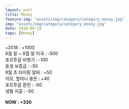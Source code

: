 ```yaml
---
layout: post
title: Money
feature-img: "assets/img/category/category_money.jpg"
img: "assets/img/category/category_money.jpg"
date: 2018-09-19
tags: [Money]
---
```


<!--Sed ut perspiciatis unde omnis iste natus error sit voluptatem accusantium doloremque laudantium, totam rem aperiam, eaque ipsa quae ab illo inventore veritatis et quasi architecto beatae vitae dicta sunt explicabo. Nemo enim ipsam voluptatem <a>quia voluptas sit aspernatur</a> aut odit aut fugit, sed quia consequuntur magni dolores eos qui ratione voluptatem sequi nesciunt. Neque porro quisquam est, qui dolorem ipsum quia dolor sit amet, consectetur, adipisci velit, sed quia non numquam eius <a>modi tempora incidunt</a> ut labore et dolore magnam aliquam quaerat voluptatem. Ut enim ad minima veniam, quis nostrum exercitationem ullam corporis suscipit laboriosam, nisi ut aliquid ex ea commodi consequatur? Quis autem vel eum iure reprehenderit qui in ea voluptate velit esse quam nihil molestiae consequatur, vel illum qui dolorem eum fugiat quo voluptas nulla pariatur?
Use this area of the page to describe your project. The icon above is part of a free icon set by <a href="https://sellfy.com/p/8Q9P/jV3VZ/">Flat Icons</a>. On their website, you can download their free set with 16 icons, or you can purchase the entire set with 146 icons for only $12!-->

~2018 : +1000<br>
6월 말 ~ 8월 말 미국 : -500<br>
포르투갈 비행기 : -100<br>
동생 보증금 : -50<br>
9월 초 타이핑 알바 : +50<br>
이모, 할머니 용돈 : +40<br>
포르투갈 환전 : -60<br>
생활 지출 : -50<br><br>
<b>NOW : +330</b>

